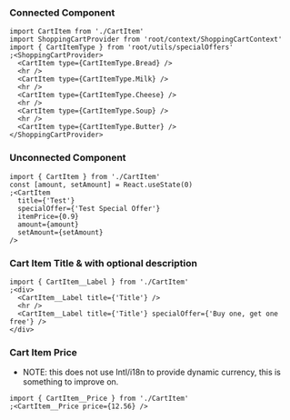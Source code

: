 ### Connected Component

```tsx padded
import CartItem from './CartItem'
import ShoppingCartProvider from 'root/context/ShoppingCartContext'
import { CartItemType } from 'root/utils/specialOffers'
;<ShoppingCartProvider>
  <CartItem type={CartItemType.Bread} />
  <hr />
  <CartItem type={CartItemType.Milk} />
  <hr />
  <CartItem type={CartItemType.Cheese} />
  <hr />
  <CartItem type={CartItemType.Soup} />
  <hr />
  <CartItem type={CartItemType.Butter} />
</ShoppingCartProvider>
```

### Unconnected Component

```tsx
import { CartItem } from './CartItem'
const [amount, setAmount] = React.useState(0)
;<CartItem
  title={'Test'}
  specialOffer={'Test Special Offer'}
  itemPrice={0.9}
  amount={amount}
  setAmount={setAmount}
/>
```

### Cart Item Title & with optional description

```tsx
import { CartItem__Label } from './CartItem'
;<div>
  <CartItem__Label title={'Title'} />
  <hr />
  <CartItem__Label title={'Title'} specialOffer={'Buy one, get one free'} />
</div>
```

### Cart Item Price

- NOTE: this does not use Intl/i18n to provide dynamic currency, this is something to improve on.

```tsx
import { CartItem__Price } from './CartItem'
;<CartItem__Price price={12.56} />
```
